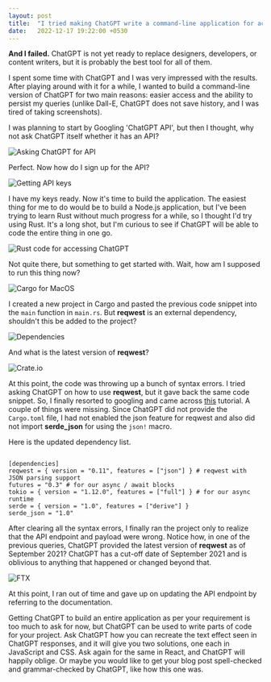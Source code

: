 ```yaml
---
layout: post
title:  "I tried making ChatGPT write a command-line application for accessing ChatGPT"
date:   2022-12-17 19:22:00 +0530
---
```


**And I failed.** ChatGPT is not yet ready to replace designers, developers, or content writers, but it is probably the best tool for all of them.

I spent some time with ChatGPT and I was very impressed with the results. After playing around with it for a while, I wanted to build a command-line version of ChatGPT for two main reasons: easier access and the ability to persist my queries (unlike Dall-E, ChatGPT does not save history, and I was tired of taking screenshots).

I was planning to start by Googling 'ChatGPT API', but then I thought, why not ask ChatGPT itself whether it has an API?

![Asking ChatGPT for API](/images/chatGPT1/1.chat-gpt-api.png)

Perfect. Now how do I sign up for the API?

![Getting API keys](/images/chatGPT1/2.chat-gpt-api-signup.png)

I have my keys ready. Now it's time to build the application. The easiest thing for me to do would be to build a Node.js application, but I've been trying to learn Rust without much progress for a while, so I thought I'd try using Rust. It's a long shot, but I'm curious to see if ChatGPT will be able to code the entire thing in one go.

![Rust code for accessing ChatGPT](/images/chatGPT1/3.rust-code.png)

Not quite there, but something to get started with. Wait, how am I supposed to run this thing now?

![Cargo for MacOS](/images/chatGPT1/4.cargo-mac-os.png)

I created a new project in Cargo and pasted the previous code snippet into the `main` function in `main.rs`. But **reqwest** is an external dependency, shouldn't this be added to the project?

![Dependencies](/images/chatGPT1/5.cargo-dependency.png)

And what is the latest version of **reqwest**?

![Crate.io](/images/chatGPT1/6.crates.io.png)

At this point, the code was throwing up a bunch of syntax errors. I tried asking ChatGPT on how to use **reqwest**, but it gave back the same code snippet. So, I finally resorted to googling and came across [this](https://blog.logrocket.com/making-http-requests-rust-reqwest/) tutorial. A couple of things were missing. Since ChatGPT did not provide the `Cargo.toml` file, I had not enabled the json feature for reqwest and also did not import **serde_json** for using the `json!` macro. 

Here is the updated dependency list.

````

[dependencies]
reqwest = { version = "0.11", features = ["json"] } # reqwest with JSON parsing support
futures = "0.3" # for our async / await blocks
tokio = { version = "1.12.0", features = ["full"] } # for our async runtime
serde = { version = "1.0", features = ["derive"] }
serde_json = "1.0"

````

After clearing all the syntax errors, I finally ran the project only to realize that the API endpoint and payload were wrong. Notice how, in one of the previous queries, ChatGPT provided the latest version of **reqwest** as of September 2021? ChatGPT has a cut-off date of September 2021 and is oblivious to anything that happened or changed beyond that.

![FTX](/images/chatGPT1/7.ftx.png)

At this point, I ran out of time and gave up on updating the API endpoint by referring to the documentation. 

Getting ChatGPT to build an entire application as per your requirement is too much to ask for now, but ChatGPT can be used to write parts of code for your project. Ask ChatGPT how you can recreate the text effect seen in ChatGPT responses, and it will give you two solutions, one each in JavaScript and CSS. Ask again for the same in React, and ChatGPT will happily oblige. Or maybe you would like to get your blog post spell-checked and grammar-checked by ChatGPT, like how this one was.